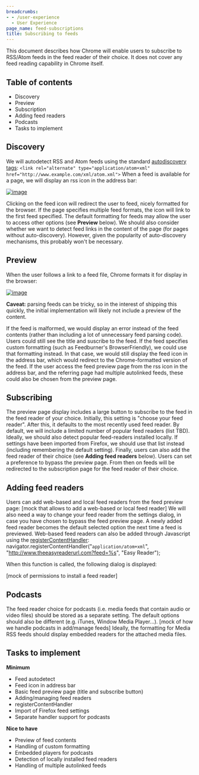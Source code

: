 ```yaml
---
breadcrumbs:
- - /user-experience
  - User Experience
page_name: feed-subscriptions
title: Subscribing to feeds
---
```


This document describes how Chrome will enable users to subscribe to RSS/Atom
feeds in the feed reader of their choice. It does not cover any feed reading
capability in Chrome itself.

## **Table of contents**

*   Discovery
*   Preview
*   Subscription
*   Adding feed readers
*   Podcasts
*   Tasks to implement

## Discovery

We will autodetect RSS and Atom feeds using the standard [autodiscovery
tags](http://diveintomark.org/archives/2003/12/19/atom-autodiscovery):
`<link rel="alternate" type="application/atom+xml"
href="http://www.example.com/xml/atom.xml">`
When a feed is available for a page, we will display an rss icon in the address
bar:

[<img alt="image"
src="/user-experience/feed-subscriptions/default.png">](/user-experience/feed-subscriptions/default.png)

Clicking on the feed icon will redirect the user to feed, nicely formatted for
the browser. If the page specifies multiple feed formats, the icon will link to
the first feed specified. The default formatting for feeds may allow the user to
access other options (see **Preview** below).
We should also consider whether we want to detect feed links in the content of
the page (for pages without auto-discovery). However, given the popularity of
auto-discovery mechanisms, this probably won't be necessary.

## Preview

When the user follows a link to a feed file, Chrome formats it for display in
the browser:

[<img alt="image"
src="/user-experience/feed-subscriptions/rss_preview.png">](/user-experience/feed-subscriptions/rss_preview.png)

**Caveat:** parsing feeds can be tricky, so in the interest of shipping this
quickly, the initial implementation will likely not include a preview of the
content.

If the feed is malformed, we would display an error instead of the feed contents
(rather than including a lot of unnecessary feed parsing code). Users could
still see the title and suscribe to the feed.
If the feed specifies custom formatting (such as Feedburner's BrowserFriendly),
we could use that formatting instead. In that case, we would still display the
feed icon in the address bar, which would redirect to the Chrome-formatted
version of the feed.
If the user access the feed preview page from the rss icon in the address bar,
and the referring page had multiple autolinked feeds, these could also be chosen
from the preview page.

## Subscribing

The preview page display includes a large button to subscribe to the feed in the
feed reader of your choice. Initially, this setting is "choose your feed
reader". After this, it defaults to the most recently used feed reader.
By default, we will include a limited number of popular feed readers (list TBD).
Ideally, we should also detect popular feed-readers installed locally. If
settings have been imported from Firefox, we should use that list instead
(including remembering the default setting). Finally, users can also add the
feed reader of their choice (see **Adding feed readers** below).
Users can set a preference to bypass the preview page. From then on feeds will
be redirected to the subscription page for the feed reader of their choice.

## Adding feed readers

Users can add web-based and local feed readers from the feed preview page:
\[mock that allows to add a web-based or local feed reader\]
We will also need a way to change your feed reader from the settings dialog, in
case you have chosen to bypass the feed preview page.
A newly added feed reader becomes the default selected option the next time a
feed is previewed.
Web-based feed readers can also be added through Javascript using the
[registerContentHandler](https://developer.mozilla.org/en/DOM/window.navigator.registerContentHandler):
navigator.registerContentHandler("`application/atom+xml`",
"http://www.theeasyreaderurl.com?feed=%s",
"Easy Reader");

When this function is called, the following dialog is displayed:

\[mock of permissions to install a feed reader\]

## Podcasts

The feed reader choice for podcasts (i.e. media feeds that contain audio or
video files) should be stored as a separate setting. The default options should
also be different (e.g. iTunes, Window Media Player...).
\[mock of how we handle podcasts in add/manage feeds\]
Ideally, the formatting for Media RSS feeds should display embedded readers for
the attached media files.

## **Tasks to implement**

**Minimum**

*   Feed autodetect
*   Feed icon in address bar
*   Basic feed preview page (title and subscribe button)
*   Adding/managing feed readers
*   registerContentHandler
*   Import of Firefox feed settings
*   Separate handler support for podcasts

**Nice to have**

*   Preview of feed contents
*   Handling of custom formatting
*   Embedded players for podcasts
*   Detection of locally installed feed readers
*   Handling of multiple autolinked feeds